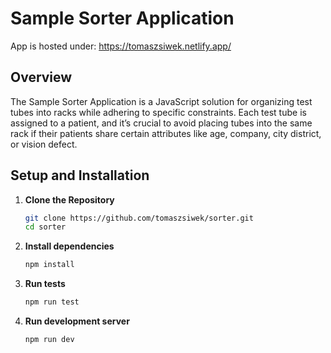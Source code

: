 # Sample Sorter Application

App is hosted under: https://tomaszsiwek.netlify.app/ 

## Overview
The Sample Sorter Application is a JavaScript solution for organizing test tubes into racks while adhering to specific constraints. Each test tube is assigned to a patient, and it’s crucial to avoid placing tubes into the same rack if their patients share certain attributes like age, company, city district, or vision defect. 

## Setup and Installation

1. **Clone the Repository**
   ```bash
   git clone https://github.com/tomaszsiwek/sorter.git
   cd sorter
2. **Install dependencies**
   ```bash
   npm install
3. **Run tests**
   ```bash
   npm run test
4. **Run development server**
   ```bash
   npm run dev


